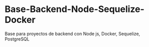 # Base-Backend-Node-Sequelize-Docker
Base para proyectos de backend con Node js, Docker, Sequelize, PostgreSQL
